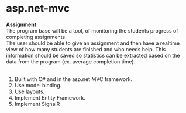 # asp.net-mvc
<b>Assignment:</b> <br>
The program base will be a tool, of monitoring the students progress of completing assignments. <br>
The user should be able to give an assignment and then have a realtime view of how many students are finished and who needs help. 
This information should be saved so statistics can be extracted based on the data from the program (ex. average completion time).
<br><br>
1. Built with C# and in the asp.net MVC framework. <br>
2. Use model binding.<br>
3. Use layouts.<br>
4. Implement Entity Framework.<br>
5. Implement SignalR
